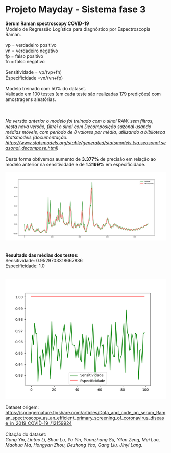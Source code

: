 # Projeto Mayday - Sistema fase 3  
<b> Serum Raman spectroscopy COVID-19</b>
<br>
Modelo de Regressão Logística para diagnóstico por Espectroscopia Raman.<br>
<br>
vp = verdadeiro positivo<br>
vn = verdadeiro negativo<br>
fp = falso positivo<br>
fn = falso negativo<br>
<br>
Sensitividade = vp/(vp+fn)<br>
Especificidade =vn/(vn+fp)<br>
<br>
Modelo treinado com 50% do dataset.<br>
Validado em 100 testes (em cada teste são realizadas 179 predições) com amostragens aleatórias.<br>
<br>
<br>
<br>
<i>Na versão anterior o modelo foi treinado com o sinal RAW, sem filtros, nesta nova versão, filtrei o sinal com Decomposição sazonal usando médias móveis, com período de 8 valores por média, utilizando a biblioteca Statsmodels (documentação: https://www.statsmodels.org/stable/generated/statsmodels.tsa.seasonal.seasonal_decompose.html)<br></i><br>
Desta forma obtivemos aumento de <b>3.377%</b> de precisão em relação ao modelo anterior na sensitividade  e de <b>1.2199%</b> em especificidade.<br>
<br>
<img src="https://raw.githubusercontent.com/saulocatharino/serum-raman-spectroscopy-covid/master/compara.png" alt="Comparação entre o sinal RAW e o processado"/>
<br>
<br>
<br>
<b>Resultado das médias dos testes:</b><br>
Sensitividade:  0.9529703318667836 <br>
Especificidade:  1.0 <br>

<br>
<img src="https://raw.githubusercontent.com/saulocatharino/serum-raman-spectroscopy-covid/master/10k.png" alt="Testes"/>
<br>

Dataset origem:
https://springernature.figshare.com/articles/Data_and_code_on_serum_Raman_spectroscopy_as_an_efficient_primary_screening_of_coronavirus_disease_in_2019_COVID-19_/12159924
<br><br>
Citação do dataset:<br>
<i> Gang Yin, Lintao Li, Shun Lu, Yu Yin, Yuanzhang Su, Yilan Zeng, Mei Luo, Maohua Ma, Hongyan Zhou, Dezhong Yao, Gang Liu, Jinyi Lang.</i>
<br>
